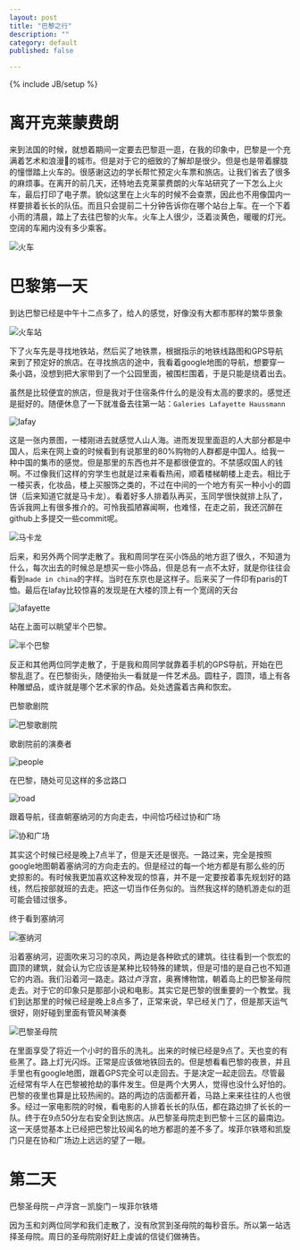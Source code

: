 ```yaml
---
layout: post
title: "巴黎之行"
description: ""
category: default
published: false

---
```

{% include JB/setup %}

离开克莱蒙费朗
============

来到法国的时候，就想着期间一定要去巴黎逛一逛，在我的印象中，巴黎是一个充满着艺术和浪漫🌹的城市。但是对于它的细致的了解却是很少。但是也是带着朦胧的憧憬踏上火车的。很感谢这边的学长帮忙预定火车票和旅店。让我们省去了很多的麻烦事。在离开的前几天，还特地去克莱蒙费朗的火车站研究了一下怎么上火车，最后打印了电子票。貌似这里在上火车的时候不会查票，因此也不用像国内一样要排着长长的队伍。而且只会提前二十分钟告诉你在哪个站台上车。在一个下着小雨的清晨，踏上了去往巴黎的火车。火车上人很少，泛着淡黄色，暖暖的灯光。空阔的车厢内没有多少乘客。

![火车](/images/paris/medium/train.jpg)

巴黎第一天
========

到达巴黎已经是中午十二点多了，给人的感觉，好像没有大都市那样的繁华景象

![火车站](/images/paris/medium/station.jpg)

下了火车先是寻找地铁站，然后买了地铁票，根据指示的地铁线路图和GPS导航来到了预定好的旅店。在寻找旅店的途中，我看着google地图的导航，想要穿一条小路，没想到把大家带到了一个公园里面，被围栏围着，于是只能是绕着出去。

虽然是比较便宜的旅店，但是我对于住宿条件什么的是没有太高的要求的。感觉还是挺好的。随便休息了一下就准备去往第一站：`Galeries Lafayette Haussmann`

![lafay](/images/paris/medium/lafay.jpg)

这是一张内景图，一楼刚进去就感觉人山人海。进而发现里面逛的人大部分都是中国人，后来在网上查的时候看到有说那里的80%购物的人群都是中国人。给我一种中国的集市的感觉。但是那里的东西也并不是都很便宜的。不禁感叹国人的钱啊。不过像我们这样的穷学生也就是过来看看热闹，顺着楼梯朝楼上走去。相比于一楼买表，化妆品，楼上买服饰之类的，不过在中间的一个地方有买一种小小的圆饼（后来知道它就是马卡龙）。看着好多人排着队再买，玉同学很快就排上队了，告诉我网上有很多推介的。可怜我孤陋寡闻啊，也难怪，在走之前，我还沉醉在github上多提交一些commit呢。

![马卡龙](/images/paris/medium/macaron.jpg)

后来，和另外两个同学走散了。我和周同学在买小饰品的地方逛了很久，不知道为什么，每次出去的时候总是想买一些小饰品，但是总有一点不太好，就是你往往会看到`made in china`的字样。当时在东京也是这样子。后来买了一件印有paris的T恤。最后在lafay比较惊喜的发现是在大楼的顶上有一个宽阔的天台

![lafayette](/images/paris/medium/lafayette.jpg)

站在上面可以眺望半个巴黎。

![半个巴黎](/images/paris/medium/lafay-top.jpg)

反正和其他两位同学走散了，于是我和周同学就靠着手机的GPS导航，开始在巴黎乱逛了。在巴黎街头，随便抬头一看就是一件艺术品。圆柱子，圆顶，墙上有各种雕塑品，或许就是哪个艺术家的作品。处处透露着古典和恢宏。

巴黎歌剧院

![巴黎歌剧院](/images/paris/medium/opera1.jpg)

歌剧院前的演奏者

![people](/images/paris/medium/opera2.jpg)

在巴黎，随处可见这样的多岔路口

![road](/images/paris/medium/road.jpg)

跟着导航，径直朝塞纳河的方向走去，中间恰巧经过协和广场

![协和广场](/images/paris/medium/place.jpg)

其实这个时候已经是晚上7点半了，但是天还是很亮。一路过来，完全是按照google地图朝着塞纳河的方向走去的。但是经过的每一个地方都是有那么些的历史掠影的。有时候我更加喜欢这种发现的惊喜，并不是一定要按着事先规划好的路线，然后按部就班的去走。把这一切当作任务似的。当然我这样的随机游走似的逛可能会错过很多。

终于看到塞纳河

![塞纳河](/images/paris/medium/sainahe.jpg)

沿着塞纳河，迎面吹来习习的凉风，两边是各种欧式的建筑。往往看到一个恢宏的圆顶的建筑，就会认为它应该是某种比较特殊的建筑，但是可惜的是自己也不知道它的内涵。我们沿着河一路走。路过卢浮宫，奥赛博物馆，朝着岛上的巴黎圣母院走去。对于它的印象只是那部小说和电影。其实它是巴黎的很重要的一个教堂。我们到达那里的时候已经是晚上8点多了，正常来说，早已经关门了，但是那天运气很好，刚好碰到里面有管风琴演奏

![巴黎圣母院](/images/paris/medium/notre-dame.jpg)

在里面享受了将近一个小时的音乐的洗礼。出来的时候已经是9点了。天也变的有些黑了。路上灯光闪烁。正常是应该做地铁回去的。但是想看看巴黎的夜景，并且手里也有google地图，跟着GPS完全可以走回去。于是决定一起走回去。尽管最近经常有华人在巴黎被抢劫的事件发生。但是两个大男人，觉得也没什么好怕的。巴黎的夜里也算是比较热闹的。路的两边的店面都开着，马路上来来往往的人也很多。经过一家电影院的时候，看电影的人排着长长的队伍，都在路边排了长长的一队。终于在9点50分左右安全到达旅店。从巴黎圣母院走到巴黎十三区的最南边。这一天感觉基本上已经把巴黎比较闻名的地方都逛的差不多了。埃菲尔铁塔和凯旋门只是在协和广场边上远远的望了一眼。

第二天
======

巴黎圣母院－卢浮宫－凯旋门－埃菲尔铁塔

因为玉和刘两位同学和我们走散了，没有欣赏到圣母院的每秒音乐。所以第一站选择圣母院。周日的圣母院刚好赶上虔诚的信徒们做祷告。
